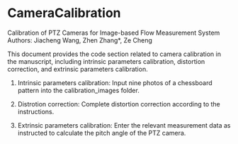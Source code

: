 # CameraCalibration
Calibration of PTZ Cameras for Image-based Flow Measurement System
Authors: Jiacheng Wang, Zhen Zhang*, Ze Cheng

This document provides the code section related to camera calibration in the manuscript, including intrinsic parameters calibration, distortion correction, and extrinsic parameters calibration.

1. Intrinsic parameters calibration: Input nine photos of a chessboard pattern into the calibration_images folder.

2. Distrotion correction: Complete distortion correction according to the instructions.

3. Extrinsic parameters calibration: Enter the relevant measurement data as instructed to calculate the pitch angle of the PTZ camera.
